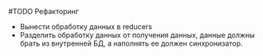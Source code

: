 #TODO Рефакторинг

- Вынести обработку данных в reducers
- Разделить обработку данных от получения данных, данные должны брать из внутренней БД, а наполнять ее должен синхронизатор.
